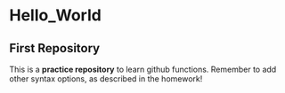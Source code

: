 # Hello_World
## First Repository
This is a **practice repository** to learn github functions. Remember to add other syntax options, as described in the homework!

